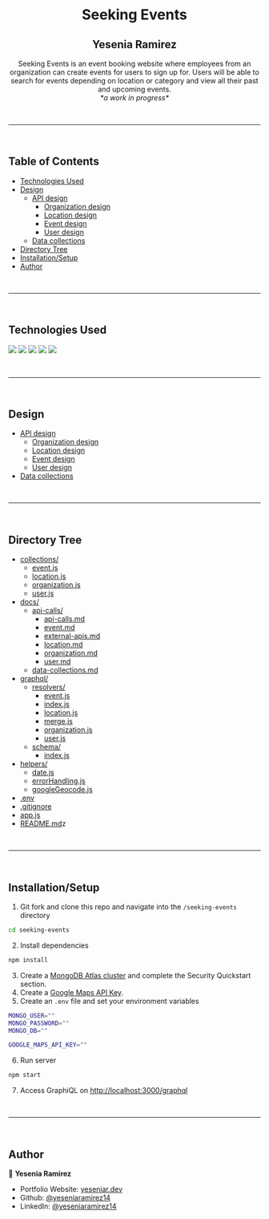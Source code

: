 <h1 align="center">Seeking Events</h1>

<h2 align="center"> Yesenia Ramirez </h2>

<p align="center">Seeking Events is an event booking website where employees from an organization can create events for users to sign up for. Users will be able to search for events depending on location or category and view all their past and upcoming events. <br> <i>*a work in progress*</i></p>

<br>
<hr>
<br>

## Table of Contents 
- [Technologies Used](#technologies-used)
- [Design](#design)
    - [API design](docs/api-calls/api-calls.md)
        - [Organization design](docs/api-calls/organization.md)
        - [Location design](docs/api-calls/location.md)
        - [Event design](docs/api-calls/event.md)
        - [User design](docs/api-calls/user.md)
    - [Data collections](docs/data-collections.md)
- [Directory Tree](#directory-tree)
- [Installation/Setup](#installationsetup)
- [Author](#author)

<br>
<hr>
<br>

## Technologies Used 
<img src="https://img.shields.io/badge/JavaScript-323330?style=for-the-badge&logo=javascript&logoColor=F7DF1E"> <img src="https://img.shields.io/badge/Node.js-339933?style=for-the-badge&logo=nodedotjs&logoColor=white"> <img src="https://img.shields.io/badge/Express.js-000000?style=for-the-badge&logo=express&logoColor=white"> <img src="https://img.shields.io/badge/MongoDB-4EA94B?style=for-the-badge&logo=mongodb&logoColor=white"> <img src="https://img.shields.io/badge/GraphQl-E10098?style=for-the-badge&logo=graphql&logoColor=white"> 

<br>
<hr>
<br>

## Design
- [API design](docs/api-calls/api-calls.md)
    - [Organization design](docs/api-calls/organization.md)
    - [Location design](docs/api-calls/location.md)
    - [Event design](docs/api-calls/event.md)
    - [User design](docs/api-calls//user.md)
- [Data collections](docs/data-collections.md)

<br>
<hr>
<br>

## Directory Tree
* [collections/](./collections/)
    * [event.js](./collections/event.js)
    * [location.js](./collections/location.js)
    * [organization.js](./collections/organization.js)
    * [user.js](./collections/user.js)
* [docs/](./docs)
    * [api-calls/](./docs/api-calls/)
        * [api-calls.md](./docs/api-calls/api-calls.md)
        * [event.md](./docs/api-calls/event.md)
        * [external-apis.md](./docs/api-calls/external-apis.md)
        * [location.md](./docs/api-calls/location.md)
        * [organization.md](./docs/api-calls/organization.md)
        * [user.md](./docs/api-calls/user.md)
    * [data-collections.md](./docs/data-collections.md)
* [graphql/](./graphql)
    * [resolvers/](./graphql/resolvers)
        * [event.js](./graphql/resolvers/event.js)
        * [index.js](./graphql/resolvers/index.js)
        * [location.js](./graphql/resolvers/location.js)
        * [merge.js](./graphql/resolvers/merge.js)
        * [organization.js](./graphql/resolvers/organization.js)
        * [user.js](./graphql/resolvers/user.js)
    * [schema/](./graphql/schema)
        * [index.js](./graphql/schema/index.js)
* [helpers/](./helpers)
    * [date.js](./helpers/date.js)
    * [errorHandling.js](./helpers/errorHandling.js)
    * [googleGeocode.js](./helpers/googleGeocode.js)
* [.env](.env)
* [.gitignore](.gitignore)
* [app.js](./app.js)
* [README.md](./README.md)z

<br>
<hr>
<br>

## Installation/Setup
1. Git fork and clone this repo and navigate into the ```/seeking-events``` directory
```sh
cd seeking-events
```
2. Install dependencies 
```sh
npm install
```
3. Create a [MongoDB Atlas cluster](https://www.mongodb.com/cloud/atlas/register) and complete the Security Quickstart section.
4. Create a [Google Maps API Key](https://developers.google.com/maps/documentation/javascript/get-api-key).
5. Create an ```.env``` file and set your environment variables
```sh
MONGO_USER=""
MONGO_PASSWORD=""
MONGO_DB=""

GOOGLE_MAPS_API_KEY=""
```
6. Run server 
```sh
npm start
```

7. Access GraphiQL on [http://localhost:3000/graphql](http://localhost:3000/graphql)

<br>
<hr>
<br>

## Author

👤 **Yesenia Ramirez**

* Portfolio Website: [yeseniar.dev](https://www.yeseniar.dev)
* Github: [@yeseniaramirez14](https://github.com/yeseniaramirez14)
* LinkedIn: [@yeseniaramirez14](https://linkedin.com/in/yeseniaramirez14)
